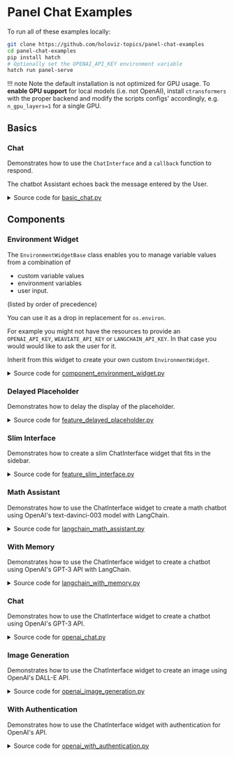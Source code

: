 
# Panel Chat Examples

To run all of these examples locally:

```bash
git clone https://github.com/holoviz-topics/panel-chat-examples
cd panel-chat-examples
pip install hatch
# Optionally set the OPENAI_API_KEY environment variable
hatch run panel-serve
```

!!! note
    Note the default installation is not optimized for GPU usage. To **enable
    GPU support** for local models (i.e. not OpenAI), install `ctransformers`
    with the proper backend and modify the
    scripts configs' accordingly, e.g. `n_gpu_layers=1` for a single GPU.

## Basics

### Chat

Demonstrates how to use the `ChatInterface` and a `callback` function to respond.

The chatbot Assistant echoes back the message entered by the User.
<details>
<summary>Source code for <a href='examples/basics/basic_chat.py' target='_blank'>basic_chat.py</a></summary>
```python
"""
Demonstrates how to use the `ChatInterface` and a `callback` function to respond.

The chatbot Assistant echoes back the message entered by the User.
"""

import panel as pn

pn.extension(design="material")


def callback(contents: str, user: str, instance: pn.widgets.ChatInterface):
    message = f"Echoing {user}: {contents}"
    return message


chat_interface = pn.widgets.ChatInterface(callback=callback)
chat_interface.send(
    "Enter a message in the TextInput below and receive an echo!",
    user="System",
    respond=False,
)
chat_interface.servable()
```
</details>


### Streaming Chat

Demonstrates how to use the `ChatInterface` and a `callback` function to stream back
responses.

The chatbot Assistant echoes back the message entered by the User in a *streaming*
fashion.
<details>
<summary>Source code for <a href='examples/basics/basic_streaming_chat.py' target='_blank'>basic_streaming_chat.py</a></summary>
```python
"""
Demonstrates how to use the `ChatInterface` and a `callback` function to stream back
responses.

The chatbot Assistant echoes back the message entered by the User in a *streaming*
fashion.
"""


from time import sleep

import panel as pn

pn.extension(design="material")


def callback(contents: str, user: str, instance: pn.widgets.ChatInterface):
    sleep(1)
    message = ""
    for char in f"Echoing {user}: {contents}":
        sleep(0.05)
        message += char
        yield message


chat_interface = pn.widgets.ChatInterface(callback=callback)
chat_interface.send(
    "Enter a message in the TextInput below and receive an echo!",
    user="System",
    respond=False,
)
chat_interface.servable()
```
</details>


## Components

### Environment Widget

The `EnvironmentWidgetBase` class enables you to manage variable values from a
combination of

- custom variable values
- environment variables
- user input.

(listed by order of precedence)

You can use it as a drop in replacement for `os.environ`.

For example you might not have the resources to provide an `OPENAI_API_KEY`,
`WEAVIATE_API_KEY` or `LANGCHAIN_API_KEY`. In that case you would would like to ask the
user for it.

Inherit from this widget to create your own custom `EnvironmentWidget`.
<details>
<summary>Source code for <a href='examples/components/component_environment_widget.py' target='_blank'>component_environment_widget.py</a></summary>
```python
"""
The `EnvironmentWidgetBase` class enables you to manage variable values from a
combination of

- custom variable values
- environment variables
- user input.

(listed by order of precedence)

You can use it as a drop in replacement for `os.environ`.

For example you might not have the resources to provide an `OPENAI_API_KEY`,
`WEAVIATE_API_KEY` or `LANGCHAIN_API_KEY`. In that case you would would like to ask the
user for it.

Inherit from this widget to create your own custom `EnvironmentWidget`.
"""
# Longer term we should try to get this widget included in Panel
import panel as pn
import param

from panel_chat_examples import EnvironmentWidgetBase

pn.extension(design="material")


class EnvironmentWidget(EnvironmentWidgetBase):
    """An example Environment Widget for managing environment variables"""

    OPENAI_API_KEY = param.String(doc="A key for the OpenAI api")
    WEAVIATE_API_KEY = param.String(doc="A key for the Weaviate api")
    LANGCHAIN_API_KEY = param.String(doc="A key for the LangChain api")


environment = EnvironmentWidget(max_width=1000)
pn.template.FastListTemplate(
    title="Environment Widget",
    sidebar=[environment],
    main=[
        __doc__,
        pn.Column(
            environment.param.variables_set,
            environment.param.variables_not_set,
        ),
    ],
).servable()
```
</details>


## Features

### Chained Response

Demonstrates how to chain responses in a ChatInterface.
<details>
<summary>Source code for <a href='examples/features/feature_chained_response.py' target='_blank'>feature_chained_response.py</a></summary>
```python
"""
Demonstrates how to chain responses in a ChatInterface.
"""

from time import sleep

import panel as pn

pn.extension(design="material")

ARM_BOT = "Arm Bot"
LEG_BOT = "Leg Bot"


async def callback(contents: str, user: str, instance: pn.widgets.ChatInterface):
    sleep(1)
    if user == "User":
        yield {
            "user": ARM_BOT,
            "avatar": "🦾",
            "value": f"Hey, {LEG_BOT}! Did you hear the user?",
        }
        instance.respond()
    elif user == ARM_BOT:
        user_entry = instance.value[-2]
        user_contents = user_entry.value
        yield {
            "user": LEG_BOT,
            "avatar": "🦿",
            "value": f'Yeah! They said "{user_contents}".',
        }


chat_interface = pn.widgets.ChatInterface(callback=callback)
chat_interface.send("Send a message!", user="System", respond=False)
chat_interface.servable()
```
</details>


### Delayed Placeholder

Demonstrates how to delay the display of the placeholder.
<details>
<summary>Source code for <a href='examples/features/feature_delayed_placeholder.py' target='_blank'>feature_delayed_placeholder.py</a></summary>
```python
"""
Demonstrates how to delay the display of the placeholder.
"""

from asyncio import sleep

import panel as pn

pn.extension(design="material")


async def callback(contents: str, user: str, instance: pn.widgets.ChatInterface):
    try:
        seconds = float(contents)
        if 0 < seconds < 10:
            await sleep(seconds)
            return f"Slept {contents} seconds!"
        else:
            return "Please enter a number between 1 and 9!"
    except ValueError:
        return "Please enter a number!"


chat_interface = pn.widgets.ChatInterface(
    callback=callback,
    placeholder_threshold=2,
    placeholder_text="Waiting for reply...",
)
chat_interface.send(
    "Send a number to make the system sleep between 1 and 9 seconds!",
    user="System",
    respond=False,
)
chat_interface.servable()
```
</details>


### Replace Response

Demonstrates how to update the response of a ChatInterface widget.
<details>
<summary>Source code for <a href='examples/features/feature_replace_response.py' target='_blank'>feature_replace_response.py</a></summary>
```python
"""
Demonstrates how to update the response of a ChatInterface widget.
"""

from asyncio import sleep
from random import choice

import panel as pn

pn.extension(design="material")


async def callback(contents: str, user: str, instance: pn.widgets.ChatInterface):
    yield "Let me flip the coin for you..."
    await sleep(1)

    characters = "/|\\_"
    index = 0
    for _ in range(0, 28):
        index = (index + 1) % len(characters)
        yield "\r" + characters[index]
        await sleep(0.005)

    result = choice(["heads", "tails"])
    if result in contents.lower():
        yield f"Woohoo, {result}! You win!"
    else:
        yield f"Aw, got {result}. Try again!"


chat_interface = pn.widgets.ChatInterface(
    widgets=[
        pn.widgets.RadioButtonGroup(
            options=["Heads!", "Tails!"], button_type="primary", button_style="outline"
        )
    ],
    callback=callback,
    callback_user="Game Master",
)
chat_interface.send(
    "Select heads or tails, then click send!", user="System", respond=False
)
chat_interface.servable()
```
</details>


### Slim Interface

Demonstrates how to create a slim ChatInterface widget that fits in the sidebar.
<details>
<summary>Source code for <a href='examples/features/feature_slim_interface.py' target='_blank'>feature_slim_interface.py</a></summary>
```python
"""
Demonstrates how to create a slim ChatInterface widget that fits in the sidebar.
"""
import panel as pn

pn.extension(design="material")


async def callback(contents: str, user: str, instance: pn.widgets.ChatInterface):
    message = f"Echoing {user}: {contents}"
    return message


chat_interface = pn.widgets.ChatInterface(
    callback=callback,
    show_send=False,
    show_rerun=False,
    show_undo=False,
    show_clear=False,
    show_button_name=False,
    sizing_mode="stretch_both",
    min_height=200,
    width=475,
)
chat_interface.send("Send a message and hear an echo!", user="System", respond=False)

pn.template.FastListTemplate(
    main=[
        """We've put a *slim* `ChatInterface` in the sidebar. In the main area you \
could add the object you are chatting about"""
    ],
    sidebar=[chat_interface],
    sidebar_width=500,
).servable()
```
</details>


## Langchain

### Llama And Mistral

Demonstrates how to use the ChatInterface widget to create a chatbot using
Llama2.
<details>
<summary>Source code for <a href='examples/langchain/langchain_llama_and_mistral.py' target='_blank'>langchain_llama_and_mistral.py</a></summary>
```python
"""
Demonstrates how to use the ChatInterface widget to create a chatbot using
Llama2.
"""

import panel as pn
from langchain.chains import LLMChain
from langchain.llms import CTransformers
from langchain.prompts import PromptTemplate

pn.extension()

MODEL_KWARGS = {
    "llama": {
        "model": "TheBloke/Llama-2-7b-Chat-GGUF",
        "model_file": "llama-2-7b-chat.Q5_K_M.gguf",
    },
    "mistral": {
        "model": "TheBloke/Mistral-7B-Instruct-v0.1-GGUF",
        "model_file": "mistral-7b-instruct-v0.1.Q4_K_M.gguf",
    },
}

# We cache the chains and responses to speed up things
llm_chains = pn.state.cache["llm_chains"] = pn.state.cache.get("llm_chains", {})
responses = pn.state.cache["responses"] = pn.state.cache.get("responses", {})

TEMPLATE = """<s>[INST] You are a friendly chat bot who's willing to help answer the
user:
{user_input} [/INST] </s>
"""

CONFIG = {"max_new_tokens": 256, "temperature": 0.5}


def _get_llm_chain(model, template=TEMPLATE, config=CONFIG):
    llm = CTransformers(**MODEL_KWARGS[model], config=config)
    prompt = PromptTemplate(template=template, input_variables=["user_input"])
    llm_chain = LLMChain(prompt=prompt, llm=llm)
    return llm_chain


# Cannot use pn.cache due to https://github.com/holoviz/panel/issues/4236
async def _get_response(contents: str, model: str) -> str:
    key = (contents, model)
    if key in responses:
        return responses[key]

    llm_chain = llm_chains[model]
    response = responses[key] = await llm_chain.apredict(user_input=contents)
    return response


async def callback(contents: str, user: str, instance: pn.widgets.ChatInterface):
    for model in MODEL_KWARGS:
        if model not in llm_chains:
            instance.placeholder_text = (
                f"Downloading {model}, this may take a few minutes,"
                f"or longer, depending on your internet connection."
            )
            llm_chains[model] = _get_llm_chain(model)

        response = await _get_response(contents, model)
        instance.send(response, user=model.title(), respond=False)


chat_interface = pn.widgets.ChatInterface(callback=callback, placeholder_threshold=0.1)
chat_interface.send(
    "Send a message to get a reply from both Llama 2 and Mistral (7B)!",
    user="System",
    respond=False,
)
chat_interface.servable()
```
</details>


### Math Assistant

Demonstrates how to use the ChatInterface widget to create
a math chatbot using OpenAI's text-davinci-003 model with LangChain.
<details>
<summary>Source code for <a href='examples/langchain/langchain_math_assistant.py' target='_blank'>langchain_math_assistant.py</a></summary>
```python
"""
Demonstrates how to use the ChatInterface widget to create
a math chatbot using OpenAI's text-davinci-003 model with LangChain.
"""

import panel as pn
from langchain.chains import LLMMathChain
from langchain.llms import OpenAI

pn.extension(design="material")


async def callback(contents: str, user: str, instance: pn.widgets.ChatInterface):
    final_answer = await llm_math.arun(question=contents)
    instance.stream(final_answer, entry=instance.value[-1])


chat_interface = pn.widgets.ChatInterface(callback=callback, callback_user="Langchain")
chat_interface.send(
    "Send a math question to get an answer from MathGPT!", user="System", respond=False
)

callback_handler = pn.widgets.langchain.PanelCallbackHandler(
    chat_interface=chat_interface
)
llm = OpenAI(streaming=True, callbacks=[callback_handler])
llm_math = LLMMathChain.from_llm(llm, verbose=True)
chat_interface.servable()
```
</details>


### Pdf Assistant

Demonstrates how to use the ChatInterface widget to chat about a PDF using
OpenAI, LangChain and Chroma.
<details>
<summary>Source code for <a href='examples/langchain/langchain_pdf_assistant.py' target='_blank'>langchain_pdf_assistant.py</a></summary>
```python
"""
Demonstrates how to use the ChatInterface widget to chat about a PDF using
OpenAI, LangChain and Chroma.
"""

import tempfile
from pathlib import Path

import panel as pn
import param
from langchain.chains import RetrievalQA
from langchain.document_loaders import PyPDFLoader
from langchain.embeddings import OpenAIEmbeddings
from langchain.llms import OpenAI
from langchain.text_splitter import CharacterTextSplitter
from langchain.vectorstores import Chroma

from panel_chat_examples import EnvironmentWidgetBase

EXAMPLE_PDF = Path(__file__).parent / "example.pdf"
TTL = 1800  # 30 minutes

pn.extension()

# Define the Retrival Question/ Answer Chain
# We use caching to speed things up


@pn.cache(ttl=TTL)
def _get_texts(pdf):
    # load documents
    with tempfile.NamedTemporaryFile("wb", delete=False) as f:
        f.write(pdf)
    file_name = f.name
    loader = PyPDFLoader(file_name)
    documents = loader.load()

    # split the documents into chunks
    text_splitter = CharacterTextSplitter(chunk_size=1000, chunk_overlap=0)
    return text_splitter.split_documents(documents)


@pn.cache(ttl=TTL)
def _get_vector_db(pdf, openai_api_key):
    texts = _get_texts(pdf)
    # select which embeddings we want to use
    embeddings = OpenAIEmbeddings(openai_api_key=openai_api_key)
    # create the vectorestore to use as the index
    return Chroma.from_documents(texts, embeddings)


@pn.cache(ttl=TTL)
def _get_retriever(pdf, openai_api_key: str, number_of_chunks: int):
    db = _get_vector_db(pdf, openai_api_key)
    return db.as_retriever(
        search_type="similarity", search_kwargs={"k": number_of_chunks}
    )


@pn.cache(ttl=TTL)
def _get_retrival_qa(
    pdf: bytes, number_of_chunks: int, chain_type: str, openai_api_key: str
):
    retriever = _get_retriever(pdf, openai_api_key, number_of_chunks)
    return RetrievalQA.from_chain_type(
        llm=OpenAI(openai_api_key=openai_api_key),
        chain_type=chain_type,
        retriever=retriever,
        return_source_documents=True,
        verbose=True,
    )


def _get_response(contents):
    qa = _get_retrival_qa(
        state.pdf, state.number_of_chunks, state.chain_type, environ.OPENAI_API_KEY
    )
    response = qa({"query": contents})
    chunks = []

    for chunk in response["source_documents"][::-1]:
        name = f"Chunk {chunk.metadata['page']}"
        content = chunk.page_content
        chunks.insert(0, (name, content))
    return response, chunks


# Define the Application State
class EnvironmentWidget(EnvironmentWidgetBase):
    OPENAI_API_KEY: str = param.String()


class State(param.Parameterized):
    pdf: bytes = param.Bytes()
    number_of_chunks: int = param.Integer(default=2, bounds=(1, 5), step=1)
    chain_type: str = param.Selector(
        objects=["stuff", "map_reduce", "refine", "map_rerank"]
    )


environ = EnvironmentWidget()
state = State()

# Define the widgets
pdf_input = pn.widgets.FileInput.from_param(state.param.pdf, accept=".pdf", height=50)
text_input = pn.widgets.TextInput(placeholder="First, upload a PDF!")
chain_type_input = pn.widgets.RadioButtonGroup.from_param(
    state.param.chain_type,
    orientation="vertical",
    sizing_mode="stretch_width",
    button_type="primary",
    button_style="outline",
)

# Define and configure the ChatInterface


def _get_validation_message():
    pdf = state.pdf
    openai_api_key = environ.OPENAI_API_KEY
    if not pdf and not openai_api_key:
        return "Please first enter an OpenAI Api key and upload a PDF!"
    if not pdf:
        return "Please first upload a PDF!"
    if not openai_api_key:
        return "Please first enter an OpenAI Api key!"
    return ""


def _send_not_ready_message(chat_interface) -> bool:
    message = _get_validation_message()

    if message:
        chat_interface.send({"user": "System", "value": message}, respond=False)
    return bool(message)


async def respond(contents, user, chat_interface):
    if _send_not_ready_message(chat_interface):
        return
    if chat_interface.active == 0:
        chat_interface.active = 1
        chat_interface.active_widget.placeholder = "Ask questions here!"
        yield {"user": "OpenAI", "value": "Let's chat about the PDF!"}
        return

    response, documents = _get_response(contents)
    pages_layout = pn.Accordion(*documents, sizing_mode="stretch_width", max_width=800)
    answers = pn.Column(response["result"], pages_layout)

    yield {"user": "OpenAI", "value": answers}


chat_interface = pn.widgets.ChatInterface(
    callback=respond,
    sizing_mode="stretch_width",
    widgets=[pdf_input, text_input],
    disabled=True,
)


@pn.depends(state.param.pdf, environ.param.OPENAI_API_KEY, watch=True)
def _enable_chat_interface(pdf, openai_api_key):
    if pdf and openai_api_key:
        chat_interface.disabled = False
    else:
        chat_interface.disabled = True


_send_not_ready_message(chat_interface)

## Wrap the app in a nice template

template = pn.template.BootstrapTemplate(
    sidebar=[
        environ,
        state.param.number_of_chunks,
        "Chain Type:",
        chain_type_input,
    ],
    main=[chat_interface],
)
template.servable()
```
</details>


### With Memory

Demonstrates how to use the ChatInterface widget to create a chatbot using
OpenAI's GPT-3 API with LangChain.
<details>
<summary>Source code for <a href='examples/langchain/langchain_with_memory.py' target='_blank'>langchain_with_memory.py</a></summary>
```python
"""
Demonstrates how to use the ChatInterface widget to create a chatbot using
OpenAI's GPT-3 API with LangChain.
"""

import panel as pn
from langchain.chains import ConversationChain
from langchain.chat_models import ChatOpenAI
from langchain.memory import ConversationBufferMemory

pn.extension(design="material")


async def callback(contents: str, user: str, instance: pn.widgets.ChatInterface):
    await chain.apredict(input=contents)


chat_interface = pn.widgets.ChatInterface(callback=callback, callback_user="ChatGPT")
chat_interface.send(
    "Send a message to get a reply from ChatGPT!", user="System", respond=False
)

callback_handler = pn.widgets.langchain.PanelCallbackHandler(
    chat_interface=chat_interface
)
llm = ChatOpenAI(streaming=True, callbacks=[callback_handler])
memory = ConversationBufferMemory()
chain = ConversationChain(llm=llm, memory=memory)
chat_interface.servable()
```
</details>


## Openai

### Async Chat

Demonstrates how to use the ChatInterface widget to create a chatbot using
OpenAI's GPT-3 API with async/await.
<details>
<summary>Source code for <a href='examples/openai/openai_async_chat.py' target='_blank'>openai_async_chat.py</a></summary>
```python
"""
Demonstrates how to use the ChatInterface widget to create a chatbot using
OpenAI's GPT-3 API with async/await.
"""

import openai
import panel as pn

pn.extension(design="material")


async def callback(contents: str, user: str, instance: pn.widgets.ChatInterface):
    response = await openai.ChatCompletion.acreate(
        model="gpt-3.5-turbo",
        messages=[{"role": "user", "content": contents}],
        stream=True,
    )
    message = ""
    async for chunk in response:
        message += chunk["choices"][0]["delta"].get("content", "")
        yield message


chat_interface = pn.widgets.ChatInterface(callback=callback, callback_user="ChatGPT")
chat_interface.send(
    "Send a message to get a reply from ChatGPT!", user="System", respond=False
)
chat_interface.servable()
```
</details>


### Chat

Demonstrates how to use the ChatInterface widget to create a chatbot using
OpenAI's GPT-3 API.
<details>
<summary>Source code for <a href='examples/openai/openai_chat.py' target='_blank'>openai_chat.py</a></summary>
```python
"""
Demonstrates how to use the ChatInterface widget to create a chatbot using
OpenAI's GPT-3 API.
"""

import openai
import panel as pn

pn.extension(design="material")


async def callback(contents: str, user: str, instance: pn.widgets.ChatInterface):
    response = openai.ChatCompletion.create(
        model="gpt-3.5-turbo",
        messages=[{"role": "user", "content": contents}],
        stream=True,
    )
    message = ""
    for chunk in response:
        message += chunk["choices"][0]["delta"].get("content", "")
        yield message


chat_interface = pn.widgets.ChatInterface(callback=callback, callback_user="ChatGPT")
chat_interface.send(
    "Send a message to get a reply from ChatGPT!", user="System", respond=False
)
chat_interface.servable()
```
</details>


### Hvplot

Demonstrates how to use the ChatInterface widget to create a chatbot
that can generate plots using hvplot.
<details>
<summary>Source code for <a href='examples/openai/openai_hvplot.py' target='_blank'>openai_hvplot.py</a></summary>
```python
"""
Demonstrates how to use the ChatInterface widget to create a chatbot
that can generate plots using hvplot.
"""

import re
from typing import Union

import openai
import pandas as pd
import panel as pn
from panel.io.mime_render import exec_with_return

DATAFRAME_PROMPT = """
    Here are the columns in your DataFrame: {columns}.
    Create a plot with hvplot that highlights an interesting
    relationship between the columns with hvplot groupby kwarg.
"""

CODE_REGEX = re.compile(r"```\s?python(.*?)```", re.DOTALL)


async def respond_with_openai(contents: Union[pd.DataFrame, str]):
    # extract the DataFrame
    if isinstance(contents, pd.DataFrame):
        global df
        df = contents
        columns = contents.columns
        message = DATAFRAME_PROMPT.format(columns=columns)
    else:
        message = contents

    response = await openai.ChatCompletion.acreate(
        model="gpt-3.5-turbo",
        messages=[{"role": "user", "content": message}],
        temperature=0,
        max_tokens=500,
        stream=True,
    )
    message = ""
    async for chunk in response:
        message += chunk["choices"][0]["delta"].get("content", "")
        yield {"user": "ChatGPT", "value": message}


async def respond_with_executor(code: str):
    code_block = f"```python\n{code}\n```"
    global df
    context = {"df": df}
    plot = exec_with_return(code=code, global_context=context)
    return {
        "user": "Executor",
        "value": pn.Tabs(
            ("Plot", plot),
            ("Code", code_block),
        ),
    }


async def callback(
    contents: Union[str, pd.DataFrame],
    name: str,
    instance: pn.widgets.ChatInterface,
):
    if not isinstance(contents, (str, pd.DataFrame)):
        return

    if name == "User":
        async for chunk in respond_with_openai(contents):
            yield chunk
        instance.respond()
    elif CODE_REGEX.search(contents):
        yield await respond_with_executor(CODE_REGEX.search(contents).group(1))


chat_interface = pn.widgets.ChatInterface(
    widgets=[pn.widgets.TextInput(name="Message"), pn.widgets.FileInput(name="Upload")],
    callback=callback,
)
# ruff: noqa: E501
chat_interface.send(
    """Send a message to ChatGPT or upload a small CSV file to get started!

<a href="data:text/csv;base64,ZGF0ZSxjYXRlZ29yeSxxdWFudGl0eSxwcmljZQoyMDIxLTAxLTAxLGVsZWN0cm9uaWNzLDIsNTAwICAKMjAyMS0wMS0wMixjbG90aGluZywxLDUwCjIwMjEtMDEtMDMsaG9tZSBnb29kcyw0LDIwMAoyMDIxLTAxLTA0LGVsZWN0cm9uaWNzLDEsMTAwMAoyMDIxLTAxLTA1LGdyb2NlcmllcywzLDc1CjIwMjEtMDEtMDYsY2xvdGhpbmcsMiwxMDAKMjAyMS0wMS0wNyxob21lIGdvb2RzLDMsMTUwCjIwMjEtMDEtMDgsZWxlY3Ryb25pY3MsNCwyMDAwCjIwMjEtMDEtMDksZ3JvY2VyaWVzLDIsNTAKMjAyMS0wMS0xMCxlbGVjdHJvbmljcywzLDE1MDA=" download="example.csv">example.csv</a>
""",
    user="System",
    respond=False,
)
chat_interface.servable()
```
</details>


### Image Generation

Demonstrates how to use the ChatInterface widget to create an image using
OpenAI's DALL-E API.
<details>
<summary>Source code for <a href='examples/openai/openai_image_generation.py' target='_blank'>openai_image_generation.py</a></summary>
```python
"""
Demonstrates how to use the ChatInterface widget to create an image using
OpenAI's DALL-E API.
"""

import openai
import panel as pn

pn.extension(design="material")


def callback(contents: str, user: str, instance: pn.widgets.ChatInterface):
    response = openai.Image.create(prompt=contents, n=1, size="256x256")
    image_url = response["data"][0]["url"]
    return pn.pane.Image(image_url, width=256, height=256)


chat_interface = pn.widgets.ChatInterface(
    callback=callback, callback_user="DALL-E", placeholder_text="Generating..."
)
chat_interface.send(
    "Create an image by providing a prompt!", user="System", respond=False
)
chat_interface.servable()
```
</details>


### Two Bots

Demonstrates how to use the ChatInterface widget to create two bots that
chat with each other.
<details>
<summary>Source code for <a href='examples/openai/openai_two_bots.py' target='_blank'>openai_two_bots.py</a></summary>
```python
"""
Demonstrates how to use the ChatInterface widget to create two bots that
chat with each other.
"""

import openai
import panel as pn

pn.extension(design="material")


async def callback(
    contents: str,
    user: str,
    instance: pn.widgets.ChatInterface,
):
    if user in ["User", "Happy Bot"]:
        callback_user = "Nerd Bot"
        callback_avatar = "🤓"
    elif user == "Nerd Bot":
        callback_user = "Happy Bot"
        callback_avatar = "😃"

    prompt = f"Think profoundly about {contents}, then ask a question."
    response = await openai.ChatCompletion.acreate(
        model="gpt-3.5-turbo",
        messages=[{"role": "user", "content": prompt}],
        stream=True,
        max_tokens=250,
        temperature=0.1,
    )
    message = ""
    async for chunk in response:
        message += chunk["choices"][0]["delta"].get("content", "")
        yield {"user": callback_user, "avatar": callback_avatar, "value": message}

    if len(instance.value) % 6 == 0:  # stop at every 6 messages
        instance.send(
            "That's it for now! Thanks for chatting!", user="System", respond=False
        )
        return
    instance.respond()


chat_interface = pn.widgets.ChatInterface(callback=callback)
chat_interface.send(
    "Enter a topic for the bots to discuss! Beware the token usage!",
    user="System",
    respond=False,
)
chat_interface.servable()
```
</details>


### With Authentication

Demonstrates how to use the ChatInterface widget with authentication for
OpenAI's API.
<details>
<summary>Source code for <a href='examples/openai/openai_with_authentication.py' target='_blank'>openai_with_authentication.py</a></summary>
```python
"""
Demonstrates how to use the ChatInterface widget with authentication for
OpenAI's API.
"""

import os

import openai
import panel as pn

SYSTEM_KWARGS = dict(
    user="System",
    respond=False,
)

pn.extension()


def add_key_to_env(key):
    if not key.startswith("sk-"):
        chat_interface.send("Please enter a valid OpenAI key!", **SYSTEM_KWARGS)
        return

    chat_interface.send(
        "Your OpenAI key has been set. Feel free to minimize the sidebar.",
        **SYSTEM_KWARGS,
    )
    chat_interface.disabled = False


key_input = pn.widgets.PasswordInput(placeholder="sk-...", name="OpenAI Key")
pn.bind(add_key_to_env, key=key_input, watch=True)


async def callback(
    contents: str,
    user: str,
    instance: pn.widgets.ChatInterface,
):
    if "OPENAI_API_KEY" not in os.environ:
        yield "Please first set your OpenAI key in the sidebar!"
        return

    response = await openai.ChatCompletion.acreate(
        model="gpt-3.5-turbo",
        messages=[{"role": "user", "content": contents}],
        stream=True,
        api_key=key_input.value,
    )
    message = ""
    async for chunk in response:
        message += chunk["choices"][0]["delta"].get("content", "")
        yield message


chat_interface = pn.widgets.ChatInterface(callback=callback, disabled=True)
chat_interface.send(
    "First enter your OpenAI key in the sidebar, then send a message!", **SYSTEM_KWARGS
)

pn.template.MaterialTemplate(
    title="OpenAI ChatInterface",
    sidebar=[key_input],
    main=[chat_interface],
).servable()
```
</details>


